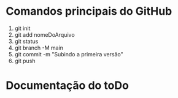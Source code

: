 # Comandos principais do GitHub
1. git init
2. git add nomeDoArquivo
3. git status
4. git branch -M main
5. git commit -m "Subindo a primeira versão"
6. git push


# Documentação do toDo
